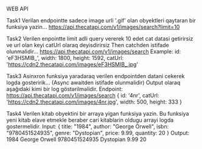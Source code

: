 WEB API

Task1
Verilan endpointte sadece image urli '.gif' olan obyektleri qaytaran bir funksiya yazin... 
https://api.thecatapi.com/v1/images/search?limit=10


Task2
Verilen enpointte limit adli query vererek 10 edet cat datasi getirirsiz ve url olan keyi catUrl olaraq deyisdirirsiz Then catchden istifade olunmalidir... https://api.thecatapi.com/v1/images/search 
Example: id: 'eF3HSMIB_', width: 1800, height: 1592, catUrl: 'https://cdn2.thecatapi.com/images/eF3HSMIB_.jpg'


Task3
Asinxron funksiya yaradaraq verilen endpointden datani cekerek logda gosteririk... (Async awaitden istifade olunmalidir) Output olaraq aşağıdaki kimi bir log göstərilməlidir. 
Endpoint: https://api.thecatapi.com/v1/images/search 
{ id: '4nr', catUrl: 'https://cdn2.thecatapi.com/images/4nr.jpg', width: 500, height: 333 }


Task4
Verilen kitab obyektini bir arraya yigan funksiya yazin. Bu funksiya yeni kitab elave etmekle beraber cari kitablarin oldugu arrayi logda gostermelidir. 
Input: { title: "1984", author: "George Orwell", isbn: "9780451524935", genre: "Dystopian", price: 9.99, quantity: 20 } 
Output: 1984 George Orwell 9780451524935 Dystopian 9.99 20